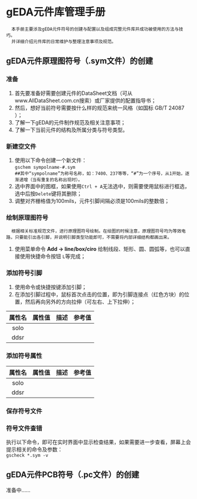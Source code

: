 # gEDA元件库管理手册
`  本手册主要涉及gEDA元件符号的创建与配置以及组成完整元件库并成功被使用的方法与技巧。`
  <BR/> 
`  并详细介绍元件库的日常维护与整理注意事项及规范。`

## gEDA元件原理图符号（.sym文件）的创建
### 准备
1. 首先要准备好需要创建元件的DataSheet文档（可从www.AllDataSheet.com.cn搜索）或厂家提供的配置指导书；
1. 然后，想好当前符号需要按什么样的规范来统一风格（如国标 GB/T 24087 ）；
1. 了解一下gEDA的元件制作规范及相关注意事项；
1. 了解一下当前元件的结构及所属分类与符号类型。

### 新建空文件
1. 使用以下命令创建一个新文件：<BR/>
<code>gschem sympolname-#.sym     ##其中“sympolname”为称号名称，如：7400、237等等，“#”为一个序号，从1开始，逐渐递增（当有重复的名称出现时）。</code>
1. 选中界面中的图框，如果使用`Ctrl + A`无法选中，则需要使用鼠标进行框选，选中后按`Delete`键将其删除；
1. 调整对齐栅格值为100mils，元件引脚间隔必须是100mils的整数倍；

### 绘制原理图符号
`  根据相关标准规范文件，进行原理图符号绘制。在绘图的时候注意，原理图符号均为等效电路，只要能引出各引脚，并说明引脚类型功能即可，不需要将内部详细结构都画出来。`
<BR/>
1. 使用菜单命令 __Add -> line/box/ciro__ 给制线段、矩形、圆、圆弧等，也可以直接使用快捷命令按钮 `L`等完成；


### 添加符号引脚
1. 使用命令或快捷按键添加引脚；
1. 在添加引脚过程中，鼠标首次点击的位置，即为引脚连接点（红色方块）的位置，然后再向另外的方向拉伸（可左右、上下拉伸）；

属性名 | 属性值 | 描述 | 参考值
:------: | :----------: | :---------------- | :----------
solo |
ddsr |


### 添加符号属性
属性名 | 属性值 | 描述 | 参考值
:------: | :----------: | :---------------- | :----------
solo |
ddsr |

### 保存符号文件


### 符号文件查错
执行以下命令，即可在实时界面中显示检查结果，如果需要进一步查看，屏幕上会提示相关的命令及参数：<BR>
``gscheck *.sym -v``

## gEDA元件PCB符号（.pc文件）的创建
准备中……
